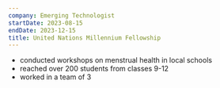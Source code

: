 ```yaml
---
company: Emerging Technologist
startDate: 2023-08-15
endDate: 2023-12-15
title: United Nations Millennium Fellowship
---
```

- conducted workshops on menstrual health in local schools
- reached over 200 students from classes 9-12
- worked in a team of 3